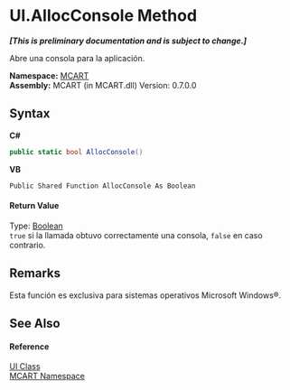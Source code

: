 # UI.AllocConsole Method 
 _**\[This is preliminary documentation and is subject to change.\]**_

Abre una consola para la aplicación.

**Namespace:**&nbsp;<a href="89e7854f-fe6f-d208-fb0c-b17953422852">MCART</a><br />**Assembly:**&nbsp;MCART (in MCART.dll) Version: 0.7.0.0

## Syntax

**C#**<br />
``` C#
public static bool AllocConsole()
```

**VB**<br />
``` VB
Public Shared Function AllocConsole As Boolean
```


#### Return Value
Type: <a href="http://msdn2.microsoft.com/es-es/library/a28wyd50" target="_blank">Boolean</a><br />`true` si la llamada obtuvo correctamente una consola, `false` en caso contrario.

## Remarks
Esta función es exclusiva para sistemas operativos Microsoft Windows®.

## See Also


#### Reference
<a href="11cde9c6-a596-d602-594d-308b0ec41ea6">UI Class</a><br /><a href="89e7854f-fe6f-d208-fb0c-b17953422852">MCART Namespace</a><br />